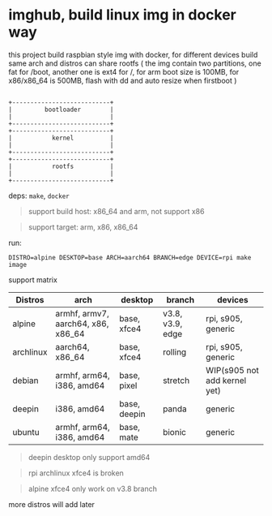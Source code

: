 imghub, build linux img in docker way
===

this project build raspbian style img with docker, for different devices build same arch and distros can share rootfs
( the img contain two partitions, one fat for /boot, another one is ext4 for /, for arm boot size is 100MB, for x86/x86_64 is 500MB, flash with dd and auto resize when firstboot )


```

+---------------------------+
|         bootloader        |
|                           |
+---------------------------+
+---------------------------+
|           kernel          |
|                           |
+---------------------------+
+---------------------------+
|           rootfs          |
|                           |
+---------------------------+
```

deps: `make`, `docker`

> support build host: x86_64 and arm, not support x86

> support target: arm, x86, x86_64

run:

```
DISTRO=alpine DESKTOP=base ARCH=aarch64 BRANCH=edge DEVICE=rpi make image
```

support matrix

|Distros  |arch                               |desktop     |branch           |devices                     |
|---------|-----------------------------------|------------|-----------------|----------------------------|
|alpine   |armhf, armv7, aarch64, x86, x86_64 |base, xfce4 |v3.8, v3.9, edge |rpi, s905, generic          |
|archlinux|aarch64, x86_64                    |base, xfce4 |rolling          |rpi, s905, generic                     |
|debian   |armhf, arm64, i386, amd64          |base, pixel |stretch          |WIP(s905 not add kernel yet)|
|deepin   |i386, amd64                        |base, deepin|panda            |generic                     |
|ubuntu   |armhf, arm64, i386, amd64          |base, mate  |bionic           |generic                     |


> deepin desktop only support amd64 

> rpi archlinux xfce4 is broken

> alpine xfce4 only work on v3.8 branch

more distros will add later

